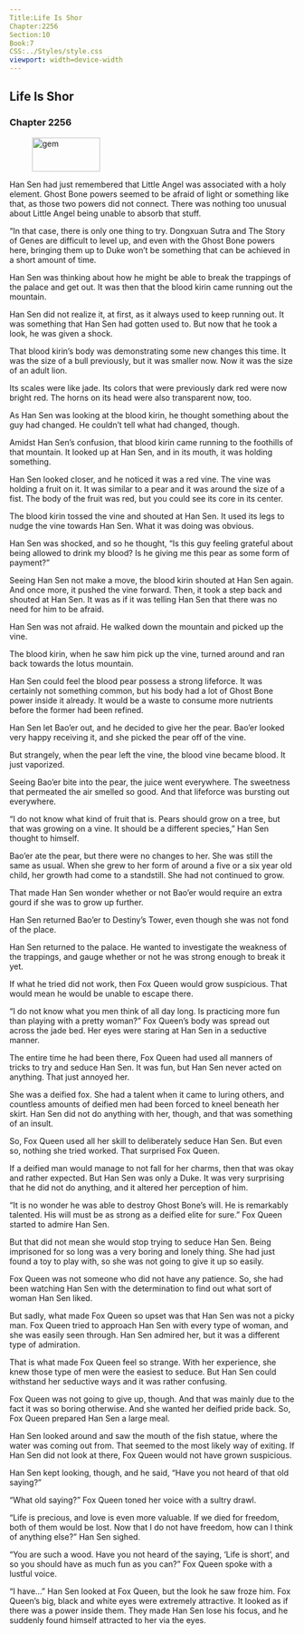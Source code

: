 ```yaml
---
Title:Life Is Shor 
Chapter:2256 
Section:10 
Book:7 
CSS:../Styles/style.css 
viewport: width=device-width
---
```

  
## Life Is Shor
### Chapter 2256
  
<figure>
	<img src="../Images/gem.gif" alt="gem" id="gem" width="120" height="60" />
</figure>
  

  
Han Sen had just remembered that Little Angel was associated with a holy element. Ghost Bone powers seemed to be afraid of light or something like that, as those two powers did not connect. There was nothing too unusual about Little Angel being unable to absorb that stuff.

“In that case, there is only one thing to try. Dongxuan Sutra and The Story of Genes are difficult to level up, and even with the Ghost Bone powers here, bringing them up to Duke won’t be something that can be achieved in a short amount of time.

Han Sen was thinking about how he might be able to break the trappings of the palace and get out. It was then that the blood kirin came running out the mountain.

Han Sen did not realize it, at first, as it always used to keep running out. It was something that Han Sen had gotten used to. But now that he took a look, he was given a shock.

That blood kirin’s body was demonstrating some new changes this time. It was the size of a bull previously, but it was smaller now. Now it was the size of an adult lion.

Its scales were like jade. Its colors that were previously dark red were now bright red. The horns on its head were also transparent now, too.

As Han Sen was looking at the blood kirin, he thought something about the guy had changed. He couldn’t tell what had changed, though.

Amidst Han Sen’s confusion, that blood kirin came running to the foothills of that mountain. It looked up at Han Sen, and in its mouth, it was holding something.

Han Sen looked closer, and he noticed it was a red vine. The vine was holding a fruit on it. It was similar to a pear and it was around the size of a fist. The body of the fruit was red, but you could see its core in its center.

The blood kirin tossed the vine and shouted at Han Sen. It used its legs to nudge the vine towards Han Sen. What it was doing was obvious.

Han Sen was shocked, and so he thought, “Is this guy feeling grateful about being allowed to drink my blood? Is he giving me this pear as some form of payment?”

Seeing Han Sen not make a move, the blood kirin shouted at Han Sen again. And once more, it pushed the vine forward. Then, it took a step back and shouted at Han Sen. It was as if it was telling Han Sen that there was no need for him to be afraid.

Han Sen was not afraid. He walked down the mountain and picked up the vine.

The blood kirin, when he saw him pick up the vine, turned around and ran back towards the lotus mountain.

Han Sen could feel the blood pear possess a strong lifeforce. It was certainly not something common, but his body had a lot of Ghost Bone power inside it already. It would be a waste to consume more nutrients before the former had been refined.

Han Sen let Bao’er out, and he decided to give her the pear. Bao’er looked very happy receiving it, and she picked the pear off of the vine.

But strangely, when the pear left the vine, the blood vine became blood. It just vaporized.

Seeing Bao’er bite into the pear, the juice went everywhere. The sweetness that permeated the air smelled so good. And that lifeforce was bursting out everywhere.

“I do not know what kind of fruit that is. Pears should grow on a tree, but that was growing on a vine. It should be a different species,” Han Sen thought to himself.

Bao’er ate the pear, but there were no changes to her. She was still the same as usual. When she grew to her form of around a five or a six year old child, her growth had come to a standstill. She had not continued to grow.

That made Han Sen wonder whether or not Bao’er would require an extra gourd if she was to grow up further.

Han Sen returned Bao’er to Destiny’s Tower, even though she was not fond of the place.

Han Sen returned to the palace. He wanted to investigate the weakness of the trappings, and gauge whether or not he was strong enough to break it yet.

If what he tried did not work, then Fox Queen would grow suspicious. That would mean he would be unable to escape there.

“I do not know what you men think of all day long. Is practicing more fun than playing with a pretty woman?” Fox Queen’s body was spread out across the jade bed. Her eyes were staring at Han Sen in a seductive manner.

The entire time he had been there, Fox Queen had used all manners of tricks to try and seduce Han Sen. It was fun, but Han Sen never acted on anything. That just annoyed her.

She was a deified fox. She had a talent when it came to luring others, and countless amounts of deified men had been forced to kneel beneath her skirt. Han Sen did not do anything with her, though, and that was something of an insult.

So, Fox Queen used all her skill to deliberately seduce Han Sen. But even so, nothing she tried worked. That surprised Fox Queen.

If a deified man would manage to not fall for her charms, then that was okay and rather expected. But Han Sen was only a Duke. It was very surprising that he did not do anything, and it altered her perception of him.

“It is no wonder he was able to destroy Ghost Bone’s will. He is remarkably talented. His will must be as strong as a deified elite for sure.” Fox Queen started to admire Han Sen.

But that did not mean she would stop trying to seduce Han Sen. Being imprisoned for so long was a very boring and lonely thing. She had just found a toy to play with, so she was not going to give it up so easily.

Fox Queen was not someone who did not have any patience. So, she had been watching Han Sen with the determination to find out what sort of woman Han Sen liked.

But sadly, what made Fox Queen so upset was that Han Sen was not a picky man. Fox Queen tried to approach Han Sen with every type of woman, and she was easily seen through. Han Sen admired her, but it was a different type of admiration.

That is what made Fox Queen feel so strange. With her experience, she knew those type of men were the easiest to seduce. But Han Sen could withstand her seductive ways and it was rather confusing.

Fox Queen was not going to give up, though. And that was mainly due to the fact it was so boring otherwise. And she wanted her deified pride back. So, Fox Queen prepared Han Sen a large meal.

Han Sen looked around and saw the mouth of the fish statue, where the water was coming out from. That seemed to the most likely way of exiting. If Han Sen did not look at there, Fox Queen would not have grown suspicious.

Han Sen kept looking, though, and he said, “Have you not heard of that old saying?”

“What old saying?” Fox Queen toned her voice with a sultry drawl.

“Life is precious, and love is even more valuable. If we died for freedom, both of them would be lost. Now that I do not have freedom, how can I think of anything else?” Han Sen sighed.

“You are such a wood. Have you not heard of the saying, ‘Life is short’, and so you should have as much fun as you can?” Fox Queen spoke with a lustful voice.

“I have…” Han Sen looked at Fox Queen, but the look he saw froze him. Fox Queen’s big, black and white eyes were extremely attractive. It looked as if there was a power inside them. They made Han Sen lose his focus, and he suddenly found himself attracted to her via the eyes.